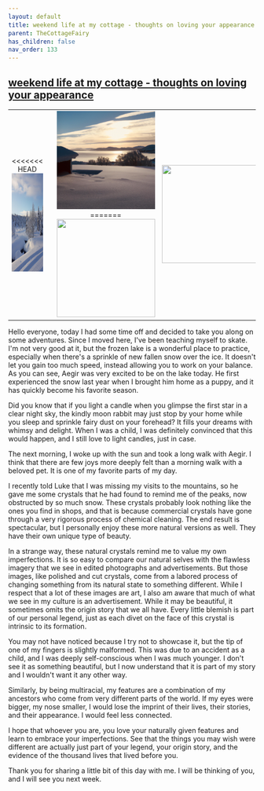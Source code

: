 ```yaml
---
layout: default
title: weekend life at my cottage - thoughts on loving your appearance
parent: TheCottageFairy
has_children: false
nav_order: 133
---
```


## [weekend life at my cottage - thoughts on loving your appearance](https://www.youtube.com/watch?v=wU_xwCfMEVk)

<div>
<table align="center">
	<tr>
		<td align="center">
<<<<<<< HEAD
			<img src="../../assets/cottage_fairy_ai_generated_photos/weekend_life_at_my_cottage_-_thoughts_on_loving_your_appearance-[wU_xwCfMEVk]/generated_00.png" height="200" width="200"/>
		</td>
		<td align="center">
			<img src="../../assets/cottage_fairy_ai_generated_photos/weekend_life_at_my_cottage_-_thoughts_on_loving_your_appearance-[wU_xwCfMEVk]/generated_01.png" height="200" width="200"/>
		</td>
		<td align="center">
			<img src="../../assets/cottage_fairy_ai_generated_photos/weekend_life_at_my_cottage_-_thoughts_on_loving_your_appearance-[wU_xwCfMEVk]/generated_02.png" height="200" width="200"/>
=======
			<img src="../../posters/weekend_life_at_my_cottage_-_thoughts_on_loving_your_appearance-[wU_xwCfMEVk]/generated_00.png" height="200" width="200"/>
		</td>
		<td align="center">
			<img src="../../posters/weekend_life_at_my_cottage_-_thoughts_on_loving_your_appearance-[wU_xwCfMEVk]/generated_01.png" height="200" width="200"/>
		</td>
		<td align="center">
			<img src="../../posters/weekend_life_at_my_cottage_-_thoughts_on_loving_your_appearance-[wU_xwCfMEVk]/generated_02.png" height="200" width="200"/>
>>>>>>> ffe52613361410ad9d371a0f80e81de4dd24175f
		</td>
	</tr>
</table>
</div>

Hello everyone, today I had some time off and decided to take you along on some adventures. Since I moved here, I've been teaching myself to skate. I'm not very good at it, but the frozen lake is a wonderful place to practice, especially when there's a sprinkle of new fallen snow over the ice. It doesn't let you gain too much speed, instead allowing you to work on your balance. As you can see, Aegir was very excited to be on the lake today. He first experienced the snow last year when I brought him home as a puppy, and it has quickly become his favorite season.

Did you know that if you light a candle when you glimpse the first star in a clear night sky, the kindly moon rabbit may just stop by your home while you sleep and sprinkle fairy dust on your forehead? It fills your dreams with whimsy and delight. When I was a child, I was definitely convinced that this would happen, and I still love to light candles, just in case.

The next morning, I woke up with the sun and took a long walk with Aegir. I think that there are few joys more deeply felt than a morning walk with a beloved pet. It is one of my favorite parts of my day.

I recently told Luke that I was missing my visits to the mountains, so he gave me some crystals that he had found to remind me of the peaks, now obstructed by so much snow. These crystals probably look nothing like the ones you find in shops, and that is because commercial crystals have gone through a very rigorous process of chemical cleaning. The end result is spectacular, but I personally enjoy these more natural versions as well. They have their own unique type of beauty.

In a strange way, these natural crystals remind me to value my own imperfections. It is so easy to compare our natural selves with the flawless imagery that we see in edited photographs and advertisements. But those images, like polished and cut crystals, come from a labored process of changing something from its natural state to something different. While I respect that a lot of these images are art, I also am aware that much of what we see in my culture is an advertisement. While it may be beautiful, it sometimes omits the origin story that we all have. Every little blemish is part of our personal legend, just as each divet on the face of this crystal is intrinsic to its formation.

You may not have noticed because I try not to showcase it, but the tip of one of my fingers is slightly malformed. This was due to an accident as a child, and I was deeply self-conscious when I was much younger. I don't see it as something beautiful, but I now understand that it is part of my story and I wouldn't want it any other way.

Similarly, by being multiracial, my features are a combination of my ancestors who come from very different parts of the world. If my eyes were bigger, my nose smaller, I would lose the imprint of their lives, their stories, and their appearance. I would feel less connected.

I hope that whoever you are, you love your naturally given features and learn to embrace your imperfections. See that the things you may wish were different are actually just part of your legend, your origin story, and the evidence of the thousand lives that lived before you.

Thank you for sharing a little bit of this day with me. I will be thinking of you, and I will see you next week.